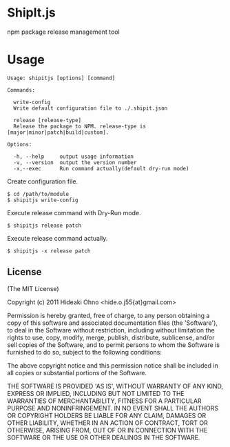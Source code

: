 
# ShipIt.js

  npm package release management tool

# Usage

    Usage: shipitjs [options] [command]
    
    Commands:
    
      write-config 
      Write default configuration file to ./.shipit.json
      
      release [release-type]
      Release the package to NPM. release-type is [major|minor|patch|build|custom].
    
    Options:
    
      -h, --help     output usage information
      -v, --version  output the version number
      -x,--exec      Run command actually(default dry-run mode)

Create configuration file.

    $ cd /path/to/module
    $ shipitjs write-config

Execute release command with Dry-Run mode.

    $ shipitjs release patch
    
Execute release command actually.

    $ shipitjs -x release patch

## License 

(The MIT License)

Copyright (c) 2011 Hideaki Ohno &lt;hide.o.j55{at}gmail.com&gt;

Permission is hereby granted, free of charge, to any person obtaining
a copy of this software and associated documentation files (the
'Software'), to deal in the Software without restriction, including
without limitation the rights to use, copy, modify, merge, publish,
distribute, sublicense, and/or sell copies of the Software, and to
permit persons to whom the Software is furnished to do so, subject to
the following conditions:

The above copyright notice and this permission notice shall be
included in all copies or substantial portions of the Software.

THE SOFTWARE IS PROVIDED 'AS IS', WITHOUT WARRANTY OF ANY KIND,
EXPRESS OR IMPLIED, INCLUDING BUT NOT LIMITED TO THE WARRANTIES OF
MERCHANTABILITY, FITNESS FOR A PARTICULAR PURPOSE AND NONINFRINGEMENT.
IN NO EVENT SHALL THE AUTHORS OR COPYRIGHT HOLDERS BE LIABLE FOR ANY
CLAIM, DAMAGES OR OTHER LIABILITY, WHETHER IN AN ACTION OF CONTRACT,
TORT OR OTHERWISE, ARISING FROM, OUT OF OR IN CONNECTION WITH THE
SOFTWARE OR THE USE OR OTHER DEALINGS IN THE SOFTWARE.